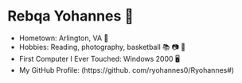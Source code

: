 # Rebqa Yohannes 👋

- Hometown: Arlington, VA 🌇
- Hobbies: Reading, photography, basketball 📚 📷 🏀 
- First Computer I Ever Touched: Windows 2000 🖥
- My GitHub Profile: (https://github. com/ryohannes0/Ryohannes#) 


